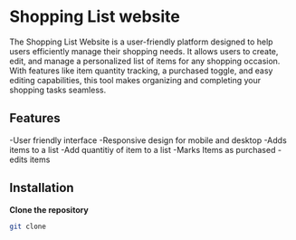 # Shopping List website
The Shopping List Website is a user-friendly platform designed to help users efficiently manage their shopping needs. It allows users to create, edit, and manage a personalized list of items for any shopping occasion. With features like item quantity tracking, a purchased toggle, and easy editing capabilities, this tool makes organizing and completing your shopping tasks seamless.
## Features
-User friendly interface
-Responsive design for mobile and desktop
-Adds items to a list
-Add quantitiy of item to a list
-Marks Items as purchased
-edits items
## Installation
**Clone the repository**
~~~bash
git clone
